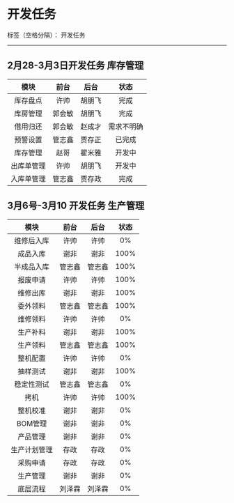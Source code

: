 ﻿# 开发任务

标签（空格分隔）： 开发任务

---

## 2月28-3月3日开发任务 库存管理
| 模块| 前台 | 后台 |状态|
| :--------: | :--------:| :------: |:------: |
|库存盘点|许帅 |胡朋飞|完成|
|库房管理|郭会敏 |胡朋飞|完成|
|借用归还| 郭会敏|赵成才|需求不明确|
|预警设置| 管志鑫|贾存正|已完成|
|库存管理| 赵哥|翟米雅|开发中|
|出库单管理|许帅|胡朋飞|开发中|
|入库单管理|管志鑫|贾存政|完成|




## 3月6号-3月10 开发任务  生产管理
|模块|前台|后台|状态|
|:--------:|:--------:|:------:|:------:|
|维修后入库|许帅|许帅|0%|
|成品入库|谢非|谢非|100%|
|半成品入库|管志鑫|管志鑫|100%|
|报废申请|许帅|许帅|100%|
|维修出库|谢非|谢非|100%|
|委外领料|管志鑫|管志鑫|100%|
|维修领料|许帅|许帅|0%|
|生产补料|谢非|谢非|100%|
|生产领料|管志鑫|管志鑫|100%|
|整机配置|许帅|许帅|0%|
|抽样测试|谢非|谢非|100%|
|稳定性测试|管志鑫|管志鑫|0%|
|拷机|许帅|许帅|100%|
|整机校准|谢非|谢非|0%|
|BOM管理|谢非|谢非|0%|
|产品管理|谢非|谢非|0%|
|生产计划管理|存政|存政|0%|
|采购申请|存政|存政|0%|
|生产管理|谢非|谢非|0%|
|底层流程|刘泽霖|刘泽霖|0%|
